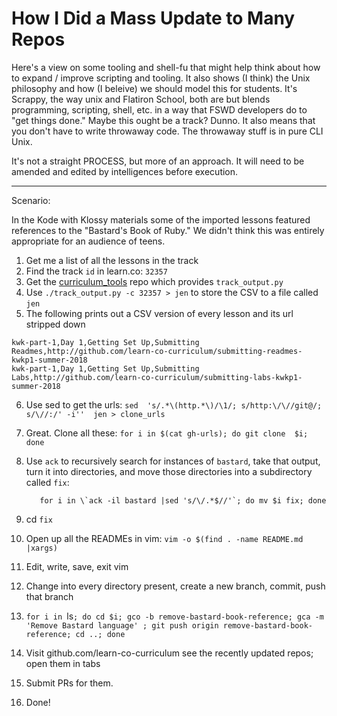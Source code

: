 # How I Did a Mass Update to Many Repos

Here's a view on some tooling and shell-fu that might help think about how to
expand / improve scripting and tooling. It also shows (I think) the Unix
philosophy and how (I beleive) we should model this for students. It's Scrappy,
the way unix and Flatiron School, both are but blends programming, scripting,
shell, etc. in a way that FSWD developers do to "get things done." Maybe this
ought be a track? Dunno. It also means that you don't have to write throwaway
code. The throwaway stuff is in pure CLI Unix.

It's not a straight PROCESS, but more of an approach. It will need to be
amended and edited by intelligences before execution.

----

Scenario:

In the Kode with Klossy materials some of the imported lessons featured
references to the "Bastard's Book of Ruby." We didn't think this was entirely
appropriate for an audience of teens.

1. Get me a list of all the lessons in the track
2. Find the track `id` in learn.co: `32357`
3. Get the [curriculum_tools][] repo which provides `track_output.py`
4. Use `./track_output.py -c 32357 > jen` to store the CSV to a file called
   `jen`
5. The following prints out a CSV version of every lesson and its url stripped down
```csv
kwk-part-1,Day 1,Getting Set Up,Submitting Readmes,http://github.com/learn-co-curriculum/submitting-readmes-kwkp1-summer-2018
kwk-part-1,Day 1,Getting Set Up,Submitting Labs,http://github.com/learn-co-curriculum/submitting-labs-kwkp1-summer-2018
```
6. Use sed to get the urls: `sed  's/.*\(http.*\)/\1/; s/http:\/\//git@/;
   s/\//:/' -i''  jen > clone_urls`
7. Great. Clone all these: `for i in $(cat gh-urls); do git clone  $i; done`
8. Use `ack` to recursively search for instances of `bastard`, take that
   output, turn it into directories, and move those directories into a
   subdirectory called `fix`:
    ```
       for i in \`ack -il bastard |sed 's/\/.*$//'`; do mv $i fix; done
    ```

8. cd `fix`
9. Open up all the READMEs in vim: `vim -o $(find . -name README.md |xargs)`
10. Edit, write, save, exit vim
11. Change into every directory present, create a new branch, commit, push that branch
11. `for i in `ls`; do cd $i; gco -b remove-bastard-book-reference; gca -m 'Remove Bastard language' ; git push origin remove-bastard-book-reference; cd ..; done`
12. Visit github.com/learn-co-curriculum see the recently updated repos; open
    them in tabs
13. Submit PRs for them.
14. Done!





[curriculum_tools]: https://github.com/learn-co-curriculum/curriculum_tools
